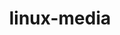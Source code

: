 ---
parent_project: linux
permalink: /engineering/projects/linux/linux-media/
project_link_name: linux-media
project_stats: 'true'
project_url: http://git.kernel.org/?p=linux/kernel/git/torvalds/linux-2.6.git;a=commit;h=
title: linux-media
image: /assets/images/projects/kernel.png
---